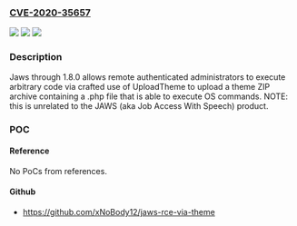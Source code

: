 ### [CVE-2020-35657](https://cve.mitre.org/cgi-bin/cvename.cgi?name=CVE-2020-35657)
![](https://img.shields.io/static/v1?label=Product&message=n%2Fa&color=blue)
![](https://img.shields.io/static/v1?label=Version&message=n%2Fa&color=blue)
![](https://img.shields.io/static/v1?label=Vulnerability&message=n%2Fa&color=brighgreen)

### Description

Jaws through 1.8.0 allows remote authenticated administrators to execute arbitrary code via crafted use of UploadTheme to upload a theme ZIP archive containing a .php file that is able to execute OS commands. NOTE: this is unrelated to the JAWS (aka Job Access With Speech) product.

### POC

#### Reference
No PoCs from references.

#### Github
- https://github.com/xNoBody12/jaws-rce-via-theme

